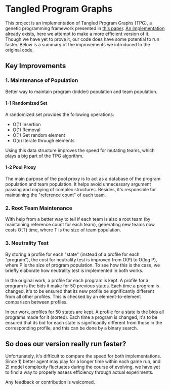 Tangled Program Graphs
===
This project is an implementation of Tangled Program Graphs (TPG), a genetic programming framework presented in [this paper](https://www.mitpressjournals.org/doi/full/10.1162/evco_a_00232).
[An implementation](https://github.com/skellco/Tangled-Program-Graphs) already exists, here we attempt to make a more efficient version of it.
Though we have yet to prove it, our code does have some potential to run faster. Below is a summary of the improvements we introduced to the original code.

## Key Improvements

### 1. Maintenance of Population

Better way to maintain program (bidder) population and team population.

#### 1-1 Randomized Set

A randomized set provides the following operations:
* O(1) Insertion
* O(1) Removal
* O(1) Get random element
* O(n) Iterate through elements

Using this data structure improves the speed for mutating teams, which plays a big part of the TPG algorithm.

#### 1-2 Pool Proxy

The main purpose of the pool proxy is to act as a database of the program population and team population. It helps avoid unnecessary argument passing and copying of complex structures.
Besides, it's responsible for maintaining the "reference count" of each team.

### 2. Root Team Maintenance

With help from a better way to tell if each team is also a root team (by maintaining reference count for each team), generating new teams now costs O(T) time, where T is the size of team population.

### 3. Neutrality Test

By storing a profile for each "state" (instead of a profile for each "program"), the cost for neutrality test is improved from O(P\) to O(log P), where P is the size of program population. To see how this is the case, we briefly elaborate how neutrality test is implemented in both works.

In the original work, a profile for each program is kept. A profile for a program is the bids it make for 50 previous states. Each time a program is changed, it's to be ensured that its new profile be significantly different from all other profiles. This is checked by an element-to-element comparison between profiles.

In our work, profiles for 50 states are kept. A profile for a state is the bids all programs made for it (sorted). Each time a program is changed, it's to be ensured that its bid for each state is significantly different from those in the corresponding profile, and this can be done by a binary search.

## So does our version really run faster?

Unfortunately, it's difficult to compare the speed for both implementations. Since 1) better agent may play for a longer time within each game run, and 2) model complexity fluctuates during the course of evolving, we have yet to find a way to properly assess efficiency through actual experiments.

Any feedback or contribution is welcomed.